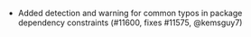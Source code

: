- Added detection and warning for common typos in package dependency
  constraints (#11600, fixes #11575, @kemsguy7)
